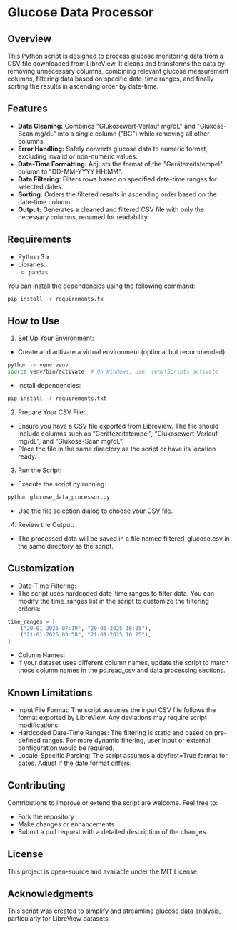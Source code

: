 # Glucose Data Processor

## Overview
This Python script is designed to process glucose monitoring data from a CSV file downloaded from LibreView. It cleans and transforms the data by removing unnecessary columns, combining relevant glucose measurement columns, filtering data based on specific date-time ranges, and finally sorting the results in ascending order by date-time.

## Features
- **Data Cleaning:** Combines "Glukosewert-Verlauf mg/dL" and "Glukose-Scan mg/dL" into a single column ("BG") while removing all other columns.
- **Error Handling:** Safely converts glucose data to numeric format, excluding invalid or non-numeric values.
- **Date-Time Formatting:** Adjusts the format of the "Gerätezeitstempel" column to "DD-MM-YYYY HH:MM".
- **Data Filtering:** Filters rows based on specified date-time ranges for selected dates.
- **Sorting:** Orders the filtered results in ascending order based on the date-time column.
- **Output:** Generates a cleaned and filtered CSV file with only the necessary columns, renamed for readability.

## Requirements
- Python 3.x
- Libraries:
  - `pandas`

You can install the dependencies using the following command:
 ```bash
pip install -r requirements.tx
 ```

## How to Use
1.	Set Up Your Environment:
* Create and activate a virtual environment (optional but recommended):
 ```bash
python -m venv venv
source venv/bin/activate  # On Windows, use: venv\Scripts\activate
 ```
* Install dependencies:
 ```bash
pip install -r requirements.txt
 ```
2.	Prepare Your CSV File:
* Ensure you have a CSV file exported from LibreView. The file should include columns such as “Gerätezeitstempel”, “Glukosewert-Verlauf mg/dL”, and “Glukose-Scan mg/dL”.
* Place the file in the same directory as the script or have its location ready.
3.	Run the Script:
* Execute the script by running:
 ```bash
python glucose_data_processor.py
 ```
* Use the file selection dialog to choose your CSV file.

4.	Review the Output:
* The processed data will be saved in a file named filtered_glucose.csv in the same directory as the script.

## Customization
* Date-Time Filtering:
* The script uses hardcoded date-time ranges to filter data. You can modify the time_ranges list in the script to customize the filtering criteria:
```python
time_ranges = [
    ("20-01-2025 07:19", "20-01-2025 16:05"),
    ("21-01-2025 03:58", "21-01-2025 10:25"),
]
```
* Column Names:
* If your dataset uses different column names, update the script to match those column names in the pd.read_csv and data processing sections.

## Known Limitations
* Input File Format: The script assumes the input CSV file follows the format exported by LibreView. Any deviations may require script modifications.
* Hardcoded Date-Time Ranges: The filtering is static and based on pre-defined ranges. For more dynamic filtering, user input or external configuration would be required.
* Locale-Specific Parsing: The script assumes a dayfirst=True format for dates. Adjust if the date format differs.

## Contributing
Contributions to improve or extend the script are welcome. Feel free to:
* Fork the repository
* Make changes or enhancements
* Submit a pull request with a detailed description of the changes

## License
This project is open-source and available under the MIT License.

## Acknowledgments
This script was created to simplify and streamline glucose data analysis, particularly for LibreView datasets.